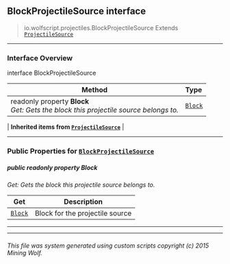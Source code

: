 ## BlockProjectileSource __interface__

>io.wolfscript.projectiles.BlockProjectileSource
>Extends [`ProjectileSource`](ProjectileSource.md)

---

### Interface Overview

interface BlockProjectileSource

Method | Type   
--- | :--- 
 readonly property __Block__ <br> _Get: Gets the block this projectile source belongs to._ | [`Block`](..\block\Block.md)
 |
__Inherited items from [`ProjectileSource`](ProjectileSource.md)__ |





---


### Public Properties for [`BlockProjectileSource`](BlockProjectileSource.md)

##### <a id='block'></a>public  readonly property __Block__

_Get: Gets the block this projectile source belongs to._

Get | Description
--- | --- 
[`Block`](..\block\Block.md) | Block for the projectile source



---


---


###### This file was system generated using custom scripts copyright (c) 2015 Mining Wolf.
	

